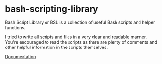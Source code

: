 # bash-scripting-library
Bash Script Library or BSL is a collection of useful Bash scripts and helper functions.

I tried to write all scripts and files in a very clear and readable manner. You're encouraged to read the scripts as there are plenty of comments and other helpful information in the scripts themselves. 

[Documentation](docs.md)
